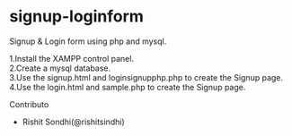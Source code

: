 # signup-loginform
Signup &amp; Login form using php and mysql.
<p>1.Install the XAMPP control panel.<br>
2.Create a mysql database.<br>
3.Use the signup.html and loginsignupphp.php to create the Signup page.<br>
4.Use the login.html and sample.php to create the Signup page.<br></p>

<bold>Contributo</bold>
- Rishit Sondhi(@rishitsindhi)
